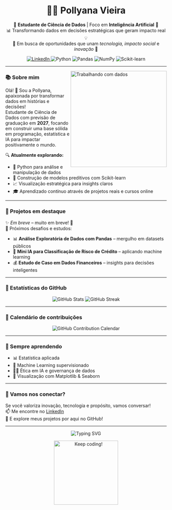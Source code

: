<h1 align="center">👩‍💻 Pollyana Vieira</h1>

<p align="center">
🎯 <b>Estudante de Ciência de Dados</b> | Foco em <b>Inteligência Artificial</b> 🤖<br>
📊 Transformando dados em decisões estratégicas que geram impacto real 💡<br>
🚀 Em busca de oportunidades que unam <i>tecnologia, impacto social</i> e <i>inovação</i> 🌟
</p>

<p align="center">
  <a href="https://www.linkedin.com/in/pollyanavieira/" target="_blank">
    <img src="https://img.shields.io/badge/LinkedIn-0077B5?style=for-the-badge&logo=linkedin&logoColor=white&animation=spin" alt="LinkedIn" />
  </a>
  <img src="https://img.shields.io/badge/Python-3776AB?style=for-the-badge&logo=python&logoColor=white&animation=fade" alt="Python" />
  <img src="https://img.shields.io/badge/Pandas-150458?style=for-the-badge&logo=pandas&logoColor=white&animation=fade" alt="Pandas" />
  <img src="https://img.shields.io/badge/NumPy-013243?style=for-the-badge&logo=numpy&logoColor=white&animation=fade" alt="NumPy" />
  <img src="https://img.shields.io/badge/Scikit--Learn-F7931E?style=for-the-badge&logo=scikitlearn&logoColor=white&animation=fade" alt="Scikit-learn" />
</p>

---

<img align="right" width="300" src="https://media.giphy.com/media/qgQUggAC3Pfv687qPC/giphy.gif" alt="Trabalhando com dados" />

### 📚 Sobre mim

Olá! 👋 Sou a Pollyana, apaixonada por transformar dados em histórias e decisões!  
Estudante de Ciência de Dados com previsão de graduação em **2027**, focando em construir uma base sólida em programação, estatística e IA para impactar positivamente o mundo.

🔍 **Atualmente explorando:**
- 🐍 Python para análise e manipulação de dados  
- 🤖 Construção de modelos preditivos com Scikit-learn  
- 📈 Visualização estratégica para insights claros  
- 🎓 Aprendizado contínuo através de projetos reais e cursos online  

---

### 📂 Projetos em destaque

✨ *Em breve* – muito em breve! 👀  
🔗 Próximos desafios e estudos:
- 📊 **Análise Exploratória de Dados com Pandas** – mergulho em datasets públicos  
- 🧠 **Mini IA para Classificação de Risco de Crédito** – aplicando machine learning  
- 💰 **Estudo de Caso em Dados Financeiros** – insights para decisões inteligentes  

---

### 🚀 Estatísticas do GitHub

<p align="center">
  <img src="https://github-readme-stats.vercel.app/api?username=pollyanavieira&show_icons=true&theme=dark" alt="GitHub Stats" />
  <img src="https://github-readme-streak-stats.herokuapp.com/?user=pollyanavieira&theme=dark" alt="GitHub Streak" />
</p>

---

### 📅 Calendário de contribuições

<p align="center">
  <img src="https://github-readme-calendar.vercel.app/api?username=pollyanavieira&theme=dark" alt="GitHub Contribution Calendar" />
</p>

---

### 🌱 Sempre aprendendo

- 📊 Estatística aplicada  
- 🤝 Machine Learning supervisionado  
- 🧑‍⚖️ Ética em IA e governança de dados  
- 🎨 Visualização com Matplotlib & Seaborn  

---

### 💬 Vamos nos conectar?

Se você valoriza inovação, tecnologia e propósito, vamos conversar!  
📫 Me encontre no [LinkedIn](https://www.linkedin.com/in/pollyanavieira/)  
📌 E explore meus projetos por aqui no GitHub!

---

<p align="center">
  <img src="https://readme-typing-svg.demolab.com?font=Fira+Code&weight=600&pause=800&color=FF6F91&center=true&vCenter=true&width=480&lines=Ci%C3%AAncia+de+Dados+%F0%9F%93%88;Intelig%C3%AAncia+Artificial+%F0%9F%A7%A0;Aprendizado+Cont%C3%ADnuo+%F0%9F%8C%B1;Tecnologia+com+Prop%C3%B3sito+%F0%9F%92%AA" alt="Typing SVG" />
</p>

<p align="center">
  <img src="https://media.giphy.com/media/3o7qE1YN7aBOFPRw8E/giphy.gif" width="200" alt="Keep coding!" />
</p>
